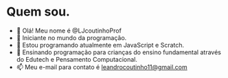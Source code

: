 # Quem sou.
- 👋 Olá! Meu nome é @LJcoutinhoProf
- 👀 Iniciante no mundo da programação.
- 🌱 Estou programando atualmente em JavaScript e Scratch.
- 💞️ Ensinando programação para crianças do ensino fundamental através do Edutech e Pensamento Computacional.
- 📫 Meu e-mail para contato é leandrocoutinho11@gmail.com

<!---
LJcoutinhoProf/LJcoutinhoProf is a ✨ special ✨ repository because its `README.md` (this file) appears on your GitHub profile.
You can click the Preview link to take a look at your changes.
--->
